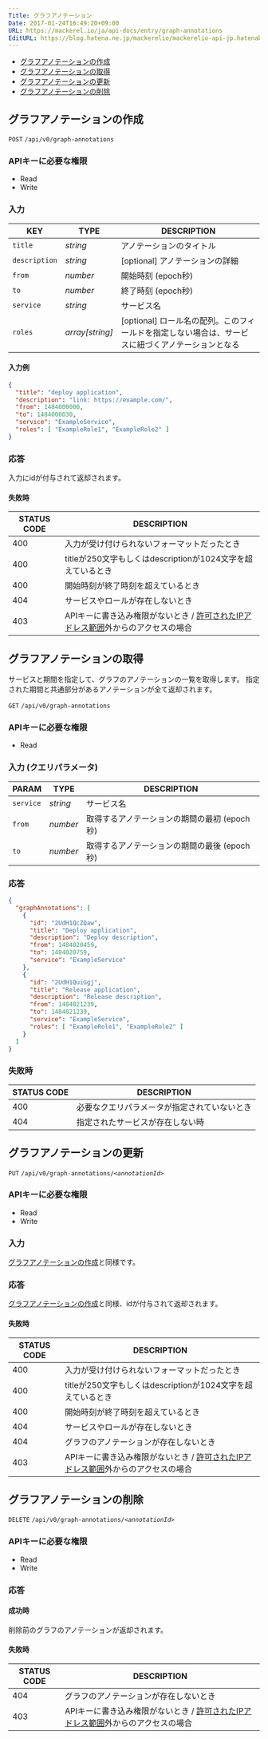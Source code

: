 ```yaml
---
Title: グラフアノテーション
Date: 2017-01-24T16:49:20+09:00
URL: https://mackerel.io/ja/api-docs/entry/graph-annotations
EditURL: https://blog.hatena.ne.jp/mackerelio/mackerelio-api-jp.hatenablog.mackerel.io/atom/entry/10328749687209536556
---
```


<ul class="internal-nav">
  <li><a href="#create">グラフアノテーションの作成</a></li>
  <li><a href="#get">グラフアノテーションの取得</a></li>
  <li><a href="#update">グラフアノテーションの更新</a></li>
  <li><a href="#delete">グラフアノテーションの削除</a></li>
</ul>

<h2 id="create">グラフアノテーションの作成</h2>
<p class="type-post">
  <code>POST</code>
  <code>/api/v0/graph-annotations</code>
</p>

### APIキーに必要な権限

<ul class="api-key">
  <li class="label-read">Read</li>
  <li class="label-write">Write</li>
</ul>

### 入力

| KEY             | TYPE            | DESCRIPTION                        |
| ------------    | --------------- | ---------------------------------- |
| `title`         | *string*        | アノテーションのタイトル           |
| `description`   | *string*        | [optional] アノテーションの詳細    |
| `from`          | *number*        | 開始時刻 (epoch秒)                 |
| `to`            | *number*        | 終了時刻 (epoch秒)                 |
| `service`       | *string*        | サービス名                         |
| `roles`         | *array[string]* | [optional] ロール名の配列。このフィールドを指定しない場合は、サービスに紐づくアノテーションとなる |

#### 入力例
```json
{
  "title": "deploy application",
  "description": "link: https://example.com/",
  "from": 1484000000,
  "to": 1484000030,
  "service": "ExampleService",
  "roles": [ "ExampleRole1", "ExampleRole2" ]
}
```

### 応答
入力にidが付与されて返却されます。

#### 失敗時

<table class="default api-error-table">
  <thead>
    <tr>
      <th class="status-code">STATUS CODE</th>
      <th class="description">DESCRIPTION</th>
    </tr>
  </thead>
  <tbody>
    <tr>
      <td>400</td>
      <td>入力が受け付けられないフォーマットだったとき</td>
    </tr>
    <tr>
      <td>400</td>
      <td>titleが250文字もしくはdescriptionが1024文字を超えているとき</td>
    </tr>
    <tr>
      <td>400</td>
      <td>開始時刻が終了時刻を超えているとき</td>
    </tr>
    <tr>
      <td>404</td>
      <td>サービスやロールが存在しないとき</td>
    </tr>
    <tr>
      <td>403</td>
      <td>APIキーに書き込み権限がないとき / <a href="https://mackerel.io/ja/docs/entry/faq/organization/ip-restriction" target="_blank">許可されたIPアドレス範囲</a>外からのアクセスの場合</td>
    </tr>
  </tbody>
</table>

<h2 id="get">グラフアノテーションの取得</h2>

サービスと期間を指定して、グラフのアノテーションの一覧を取得します。
指定された期間と共通部分があるアノテーションが全て返却されます。

<p class="type-get">
  <code>GET</code>
  <code>/api/v0/graph-annotations</code>
</p>

### APIキーに必要な権限

<ul class="api-key border-none">
  <li class="label-read">Read</li>
</ul>

### 入力 (クエリパラメータ)

| PARAM     | TYPE     | DESCRIPTION                                  |
| --------- | -------- | -------------------------------------------- |
| `service` | *string* | サービス名                                   |
| `from`    | *number* | 取得するアノテーションの期間の最初 (epoch秒) |
| `to`      | *number* | 取得するアノテーションの期間の最後 (epoch秒) |

### 応答

```json
{
  "graphAnnotations": [
    {
      "id": "2UdH1QcZQaw",
      "title": "Deploy application",
      "description": "Deploy description",
      "from": 1484020459,
      "to": 1484020759,
      "service": "ExampleService"
    },
    {
      "id": "2UdH1QuiGgj",
      "title": "Release application",
      "description": "Release description",
      "from": 1484021239,
      "to": 1484021239,
      "service": "ExampleService",
      "roles": [ "ExampleRole1", "ExampleRole2" ]
    }
  ]
}
```

### 失敗時

<table class="default api-error-table">
  <thead>
    <tr>
      <th class="status-code">STATUS CODE</th>
      <th class="description">DESCRIPTION</th>
    </tr>
  </thead>
  <tbody>
    <tr>
      <td>400</td>
      <td>必要なクエリパラメータが指定されていないとき</td>
    </tr>
    <tr>
      <td>404</td>
      <td>指定されたサービスが存在しない時</td>
    </tr>
  </tbody>
</table>

<h2 id="update">グラフアノテーションの更新</h2>

<p class="type-put">
  <code>PUT</code>
  <code>/api/v0/graph-annotations/<em>&lt;annotationId&gt</em></code>
</p>

### APIキーに必要な権限

<ul class="api-key">
  <li class="label-read">Read</li>
  <li class="label-write">Write</li>
</ul>

### 入力

[グラフアノテーションの作成](#create)と同様です。

### 応答

[グラフアノテーションの作成](#create)と同様、idが付与されて返却されます。

#### 失敗時

<table class="default api-error-table">
  <thead>
    <tr>
      <th class="status-code">STATUS CODE</th>
      <th class="description">DESCRIPTION</th>
    </tr>
  </thead>
  <tbody>
    <tr>
      <td>400</td>
      <td>入力が受け付けられないフォーマットだったとき</td>
    </tr>
    <tr>
      <td>400</td>
      <td>titleが250文字もしくはdescriptionが1024文字を超えているとき</td>
    </tr>
    <tr>
      <td>400</td>
      <td>開始時刻が終了時刻を超えているとき</td>
    </tr>
    <tr>
      <td>404</td>
      <td>サービスやロールが存在しないとき</td>
    </tr>
    <tr>
      <td>404</td>
      <td>グラフのアノテーションが存在しないとき</td>
    </tr>
    <tr>
      <td>403</td>
      <td>APIキーに書き込み権限がないとき / <a href="https://mackerel.io/ja/docs/entry/faq/organization/ip-restriction" target="_blank">許可されたIPアドレス範囲</a>外からのアクセスの場合</td>
    </tr>
  </tbody>
</table>

<h2 id="delete">グラフアノテーションの削除</h2>

<p class="type-delete">
  <code>DELETE</code>
  <code>/api/v0/graph-annotations/<em>&lt;annotationId&gt</em></code>
</p>

### APIキーに必要な権限

<ul class="api-key">
  <li class="label-read">Read</li>
  <li class="label-write">Write</li>
</ul>

### 応答

#### 成功時

削除前のグラフのアノテーションが返却されます。

#### 失敗時

<table class="default api-error-table">
  <thead>
    <tr>
      <th class="status-code">STATUS CODE</th>
      <th class="description">DESCRIPTION</th>
    </tr>
  </thead>
  <tbody>
    <tr>
      <td>404</td>
      <td>グラフのアノテーションが存在しないとき</td>
    </tr>
    <tr>
      <td>403</td>
      <td>APIキーに書き込み権限がないとき / <a href="https://mackerel.io/ja/docs/entry/faq/organization/ip-restriction" target="_blank">許可されたIPアドレス範囲</a>外からのアクセスの場合</td>
    </tr>
  </tbody>
</table>
